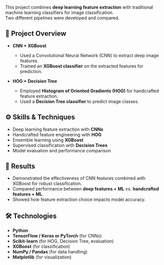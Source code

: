 This project combines **deep learning feature extraction** with traditional machine learning classifiers for image classification.  
Two different pipelines were developed and compared.

## 📂 Project Overview

- **CNN + XGBoost**  
  - Used a Convolutional Neural Network (CNN) to extract deep image features.  
  - Trained an **XGBoost classifier** on the extracted features for prediction.  

- **HOG + Decision Tree**  
  - Employed **Histogram of Oriented Gradients (HOG)** for handcrafted feature extraction.  
  - Used a **Decision Tree classifier** to predict image classes.  

## ⚙️ Skills & Techniques

- Deep learning feature extraction with **CNNs**  
- Handcrafted feature engineering with **HOG**  
- Ensemble learning using **XGBoost**  
- Supervised classification with **Decision Trees**  
- Model evaluation and performance comparison  

## 🚀 Results

- Demonstrated the effectiveness of CNN features combined with XGBoost for robust classification.  
- Compared performance between **deep features + ML** vs. **handcrafted features + ML**.  
- Showed how feature extraction choice impacts model accuracy.  

## 🛠️ Technologies

- **Python**  
- **TensorFlow / Keras or PyTorch** (for CNNs)  
- **Scikit-learn** (for HOG, Decision Tree, evaluation)  
- **XGBoost** (for classification)  
- **NumPy / Pandas** (for data handling)  
- **Matplotlib** (for visualization)  

